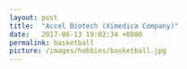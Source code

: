 ```yaml
---
layout: post
title:  "Accel Biotech (Ximedica Company)"
date:   2017-06-13 19:02:34 +0800
permalink: basketball
picture: /images/hobbies/basketball.jpg
---
```



